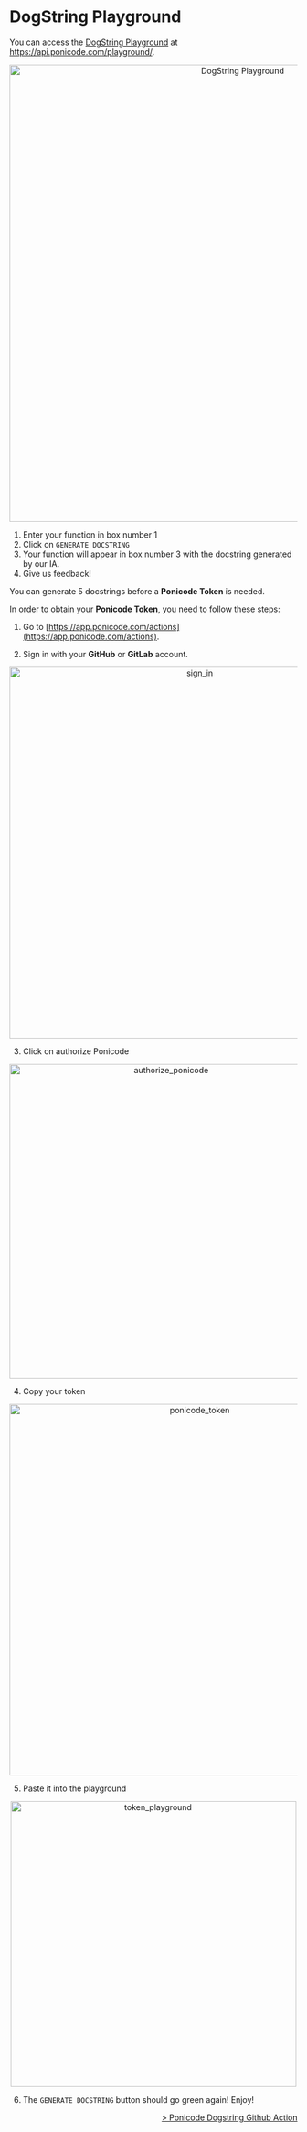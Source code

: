 # DogString Playground

You can access the [DogString Playground](https://api.ponicode.com/playground/) at https://api.ponicode.com/playground/.

<p align="center">
    <img src="dogstring/images/dogstring_action_2.png" alt="DogString Playground" width="800"/>
</p>

1. Enter your function in box number 1
2. Click on `GENERATE DOCSTRING`
3. Your function will appear in box number 3 with the docstring generated by our IA.
4. Give us feedback!

You can generate 5 docstrings before a **Ponicode Token** is needed. 

In order to obtain your **Ponicode Token**, you need to follow these steps:
1. Go to [https://app.ponicode.com/actions](https://app.ponicode.com/actions).

2. Sign in with your **GitHub** or **GitLab** account.
<p align="center">
    <img src="dogstring/images/dogstring_action_3.png" alt="sign_in" width="650"/>
</p>

3. Click on authorize Ponicode
<p align="center">
    <img src="dogstring/images/dogstring_action_4.png" alt="authorize_ponicode" width="550"/>
</p>

4. Copy your token
<p align="center">
    <img src="dogstring/images/dogstring_action_5.png" alt="ponicode_token" width="650"/>
</p>

5. Paste it into the playground
<p align="center">
    <img src="dogstring/images/dogstring_action_6.png" alt="token_playground" width="500"/>
</p>

6. The `GENERATE DOCSTRING` button should go green again! Enjoy!

<div align="right">
    <a href="#/dogstring/use-ponicode-dogstring-action.md" >
        > Ponicode Dogstring Github Action
    </a>
</div>